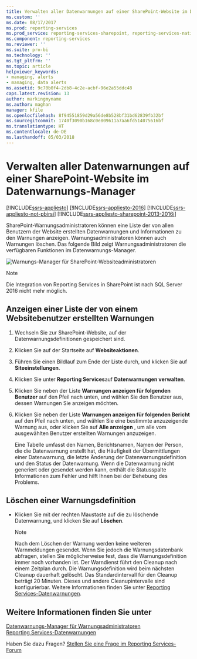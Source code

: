 ```yaml
---
title: Verwalten aller Datenwarnungen auf einer SharePoint-Website im Datenwarnungs-Manager | Microsoft-Dokumentation
ms.custom: ''
ms.date: 08/17/2017
ms.prod: reporting-services
ms.prod_service: reporting-services-sharepoint, reporting-services-native
ms.component: reporting-services
ms.reviewer: ''
ms.suite: pro-bi
ms.technology: ''
ms.tgt_pltfrm: ''
ms.topic: article
helpviewer_keywords:
- managing, alerts
- managing, data alerts
ms.assetid: 9c70b0f4-2db8-4c2e-acbf-96e2a55ddc48
caps.latest.revision: 13
author: markingmyname
ms.author: maghan
manager: kfile
ms.openlocfilehash: 8f94551859d29a56de8b528bf31bd62839fb32bf
ms.sourcegitcommit: 1740f3090b168c0e809611a7aa6fd514075616bf
ms.translationtype: HT
ms.contentlocale: de-DE
ms.lasthandoff: 05/03/2018
---
```

# <a name="manage-all-data-alerts-on-a-sharepoint-site-in-data-alert-manager"></a>Verwalten aller Datenwarnungen auf einer SharePoint-Website im Datenwarnungs-Manager

[!INCLUDE[ssrs-appliesto](../includes/ssrs-appliesto.md)] [!INCLUDE[ssrs-appliesto-2016](../includes/ssrs-appliesto-2016.md)] [!INCLUDE[ssrs-appliesto-not-pbirsi](../includes/ssrs-appliesto-not-pbirs.md)] [!INCLUDE[ssrs-appliesto-sharepoint-2013-2016i](../includes/ssrs-appliesto-sharepoint-2013-2016.md)]

SharePoint-Warnungsadministratoren können eine Liste der von allen Benutzern der Website erstellten Datenwarnungen und Informationen zu den Warnungen anzeigen. Warnungsadministratoren können auch Warnungen löschen. Das folgende Bild zeigt Warnungsadministratoren die verfügbaren Funktionen im Datenwarnungs-Manager.

 ![Warnungs-Manager für SharePoint-Websiteadministratoren](../reporting-services/media/rs-alertmanagersite.gif "Alert Manager for SharePoin tsite administrators")

> [!NOTE]
> Die Integration von Reporting Services in SharePoint ist nach SQL Server 2016 nicht mehr möglich.

## <a name="view-a-list-of-alerts-created-by-a-site-user"></a>Anzeigen einer Liste der von einem Websitebenutzer erstellten Warnungen  
  
1.  Wechseln Sie zur SharePoint-Website, auf der Datenwarnungsdefinitionen gespeichert sind.  
  
2.  Klicken Sie auf der Startseite auf **Websiteaktionen**.  
  
3.  Führen Sie einen Bildlauf zum Ende der Liste durch, und klicken Sie auf **Siteeinstellungen**.  
  
4.  Klicken Sie unter **Reporting Services**auf **Datenwarnungen verwalten**.  
  
5.  Klicken Sie neben der Liste **Warnungen anzeigen für folgenden Benutzer** auf den Pfeil nach unten, und wählen Sie den Benutzer aus, dessen Warnungen Sie anzeigen möchten.  
  
6.  Klicken Sie neben der Liste **Warnungen anzeigen für folgenden Bericht** auf den Pfeil nach unten, und wählen Sie eine bestimmte anzuzeigende Warnung aus, oder klicken Sie auf **Alle anzeigen** , um alle vom ausgewählten Benutzer erstellten Warnungen anzuzeigen.  
  
     Eine Tabelle umfasst den Namen, Berichtsnamen, Namen der Person, die die Datenwarnung erstellt hat, die Häufigkeit der Übermittlungen einer Datenwarnung, die letzte Änderung der Datenwarnungsdefinition und den Status der Datenwarnung. Wenn die Datenwarnung nicht generiert oder gesendet werden kann, enthält die Statusspalte Informationen zum Fehler und hilft Ihnen bei der Behebung des Problems.  
  
## <a name="delete-an-alert-definition"></a>Löschen einer Warnungsdefinition  
  
-   Klicken Sie mit der rechten Maustaste auf die zu löschende Datenwarnung, und klicken Sie auf **Löschen**.  
  
    > [!NOTE]  
    >  Nach dem Löschen der Warnung werden keine weiteren Warnmeldungen gesendet. Wenn Sie jedoch die Warnungsdatenbank abfragen, stellen Sie möglicherweise fest, dass die Warnungsdefinition immer noch vorhanden ist. Der Warndienst führt den Cleanup nach einem Zeitplan durch. Die Warnungsdefinition wird beim nächsten Cleanup dauerhaft gelöscht. Das Standardintervall für den Cleanup beträgt 20 Minuten. Dieses und andere Cleanupintervalle sind konfigurierbar. Weitere Informationen finden Sie unter [Reporting Services-Datenwarnungen](../reporting-services/reporting-services-data-alerts.md).  

## <a name="see-also"></a>Weitere Informationen finden Sie unter

[Datenwarnungs-Manager für Warnungsadministratoren](../reporting-services/data-alert-manager-for-alerting-administrators.md)   
[Reporting Services-Datenwarnungen](../reporting-services/reporting-services-data-alerts.md)  

Haben Sie dazu Fragen? [Stellen Sie eine Frage im Reporting Services-Forum](http://go.microsoft.com/fwlink/?LinkId=620231)
